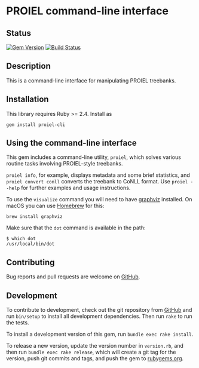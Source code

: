 # PROIEL command-line interface

## Status

[![Gem Version](https://badge.fury.io/rb/proiel-cli.svg)](http://badge.fury.io/rb/proiel-cli)
[![Build Status](https://secure.travis-ci.org/proiel/proiel-cli.svg?branch=master)](http://travis-ci.org/proiel/proiel-cli?branch=master)

## Description

This is a command-line interface for manipulating PROIEL treebanks.

## Installation

This library requires Ruby >= 2.4. Install as

```shell
gem install proiel-cli
```

## Using the command-line interface

This gem includes a command-line utility, `proiel`, which solves various routine tasks involving PROIEL-style treebanks.

`proiel info`, for example, displays metadata and some brief statistics, and `proiel convert conll` converts the treebank to CoNLL format. Use `proiel --help` for further examples and usage instructions.

To use the `visualize` command you will need to have [graphviz](http://graphviz.org) installed. On macOS you can use [Homebrew](https://brew.sh/) for this:

```shell
brew install graphviz
```

Make sure that the `dot` command is available in the path:

```shell
$ which dot
/usr/local/bin/dot
```

## Contributing

Bug reports and pull requests are welcome on [GitHub](https://github.com/proiel/proiel-cli/issues).

## Development

To contribute to development, check out the git repository from [GitHub](https://github.com/proiel/proiel-cli) and run `bin/setup` to install all development dependencies. Then run `rake` to run the tests.

To install a development version of this gem, run `bundle exec rake install`.

To release a new version, update the version number in `version.rb`, and then run `bundle exec rake release`, which will create a git tag for the version, push git commits and tags, and push the gem to [rubygems.org](https://rubygems.org).
